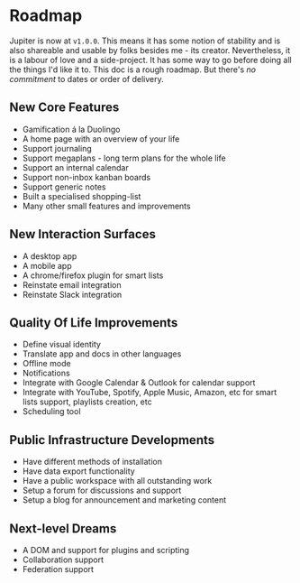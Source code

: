 # Roadmap

Jupiter is now at `v1.0.0`. This means it has some notion of stability and is also shareable and usable by
folks besides me - its creator. Nevertheless, it is a labour of love and a side-project. It has some way
to go before doing all the things I'd like it to. This doc is a rough roadmap. But there's _no commitment_ to
dates or order of delivery.

## New Core Features

* Gamification á la Duolingo
* A home page with an overview of your life
* Support journaling
* Support megaplans - long term plans for the whole life
* Support an internal calendar
* Support non-inbox kanban boards
* Support generic notes
* Built a specialised shopping-list
* Many other small features and improvements

## New Interaction Surfaces

* A desktop app
* A mobile app
* A chrome/firefox plugin for smart lists
* Reinstate email integration
* Reinstate Slack integration

## Quality Of Life Improvements

* Define visual identity
* Translate app and docs in other languages
* Offline mode
* Notifications
* Integrate with Google Calendar & Outlook for calendar support
* Integrate with YouTube, Spotify, Apple Music, Amazon, etc for smart lists support, playlists creation, etc
* Scheduling tool

## Public Infrastructure Developments

* Have different methods of installation
* Have data export functionality
* Have a public workspace with all outstanding work
* Setup a forum for discussions and support
* Setup a blog for announcement and marketing content

## Next-level Dreams

* A DOM and support for plugins and scripting
* Collaboration support
* Federation support